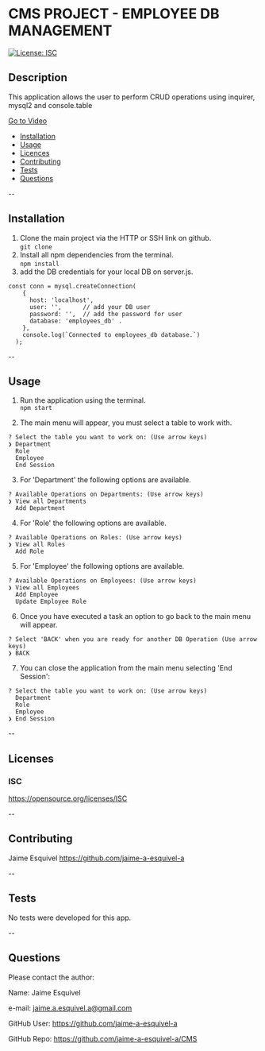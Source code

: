# CMS PROJECT - EMPLOYEE DB MANAGEMENT

[![License: ISC](https://img.shields.io/badge/License-ISC-blue.svg)](https://opensource.org/licenses/ISC)

## Description

This application allows the user to perform CRUD operations using inquirer, mysql2 and console.table

[Go to Video](https://drive.google.com/file/d/1xQEDkM5jyyEHMprvSAfsitHn_kSI_3m-/view?usp=share_link)


- [Installation](#installation)
- [Usage](#usage)
- [Licences](#licenses)
- [Contributing](#contributing)
- [Tests](#tests)
- [Questions](#questions)

-- 

## Installation

1. Clone the main project via the HTTP or SSH link on github.  
```git clone```
2. Install all npm dependencies from the terminal.  
```npm install```
3. add the DB credentials for your local DB on server.js.
```
const conn = mysql.createConnection(
    {
      host: 'localhost',
      user: '',      // add your DB user
      password: '',  // add the password for user
      database: 'employees_db' .
    },
    console.log(`Connected to employees_db database.`)
  );
```


-- 

## Usage

1. Run the application using the terminal.  
```npm start```

2. The main menu will appear, you must select a table to work with.  
```
? Select the table you want to work on: (Use arrow keys)
❯ Department 
  Role 
  Employee 
  End Session 
```

3. For 'Department' the following options are available.  
```
? Available Operations on Departments: (Use arrow keys)
❯ View all Departments 
  Add Department 
```

4. For 'Role' the following options are available.
```
? Available Operations on Roles: (Use arrow keys)
❯ View all Roles 
  Add Role
```

5. For 'Employee' the following options are available.  
```
? Available Operations on Employees: (Use arrow keys)
❯ View all Employees 
  Add Employee 
  Update Employee Role 
```

6. Once you have executed a task an option to go back to the main menu will appear.  
```
? Select 'BACK' when you are ready for another DB Operation (Use arrow keys)
❯ BACK 
```

7. You can close the application from the main menu selecting 'End Session':
```
? Select the table you want to work on: (Use arrow keys)
  Department 
  Role 
  Employee 
❯ End Session 
```
-- 

## Licenses

### ISC
https://opensource.org/licenses/ISC

-- 

## Contributing

Jaime Esquivel https://github.com/jaime-a-esquivel-a

--

## Tests

No tests were developed for this app.

--

## Questions

Please contact the author:

Name: Jaime Esquivel

e-mail: jaime.a.esquivel.a@gmail.com

GitHub User: https://github.com/jaime-a-esquivel-a

GitHub Repo: https://github.com/jaime-a-esquivel-a/CMS

